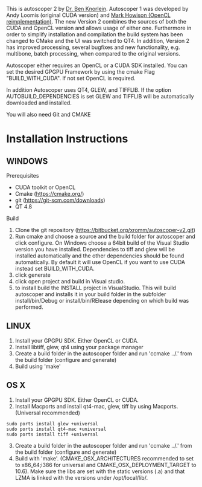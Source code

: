 This is autoscoper 2 by [Dr. Ben Knorlein](https://www.ccv.brown.edu/about/staff). Autoscoper 1 was developed by Andy Loomis (original CUDA version) and [Mark Howison (OpenCL reimplementation)](https://bitbucket.org/mhowison/xromm-autoscoper). The new Version 2 combines the sources of both the CUDA and OpenCL version and allows usage of either one. Furthermore in order to simplify installation and compilation the build system has been changed to CMake and the UI was switched to QT4. In addition, Version 2 has improved processing, several bugfixes and new functionality, e.g. multibone, batch processing, when compared to the original versions.

Autoscoper either requires an OpenCL or a CUDA SDK installed. You can set the desired GPGPU Framework by using the cmake Flag "BUILD_WITH_CUDA". If not set OpenCL is required.

In addition Autoscoper uses QT4, GLEW, and TIFFLIB. If the option AUTOBUILD_DEPENDENCIES is set GLEW and TIFFLIB will be automatically downloaded and installed.

You will also need Git and CMAKE

# Installation Instructions #

## WINDOWS ##

Prerequisites
- CUDA toolkit or OpenCL
- Cmake (https://cmake.org/)
- git (https://git-scm.com/downloads)
- QT 4.8 

Build
1. Clone the git repository (https://bitbucket.org/xromm/autoscoper-v2.git)
2. Run cmake and choose a source and the build folder for autoscoper and click configure. On Windows choose a 64bit build of the Visual Studio version you have installed. Dependencies to tiff and glew will be installed automatically and the other dependencies should be found automatically. By default it will use OpenCL if you want to use CUDA instead set BUILD_WITH_CUDA. 
3. click generate
4. click open project and build in Visual studio.
5. to install build the INSTALL project in VisualStudio. This will build autoscoper and installs it in your build folder in the subfolder install/bin/Debug or install/bin/RElease depending on which build was performed.

## LINUX ##

1. Install your GPGPU SDK. Either OpenCL or CUDA.
2. Install libtiff, glew, qt4 using your package manager
3. Create a build folder in the autoscoper folder and run 'ccmake ../.' from the build folder (configure and generate) 
4. Build using 'make'

## OS X ##

1. Install your GPGPU SDK. Either OpenCL or CUDA.
2. Install Macports and install qt4-mac, glew, tiff by using Macports. (Universal recommended)

```
sudo ports install glew +universal
sudo ports install qt4-mac +universal
sudo ports install tiff +universal
```
3. Create a build folder in the autoscoper folder and run 'ccmake ../.' from the build folder (configure and generate) 
4. Build with 'make'. (CMAKE_OSX_ARCHITECTURES recommended to set to x86_64;i386 for universal and CMAKE_OSX_DEPLOYMENT_TARGET to 10.6). Make sure the libs are set with the static versions (.a) and that LZMA is linked with the versions under /opt/local/lib/.
